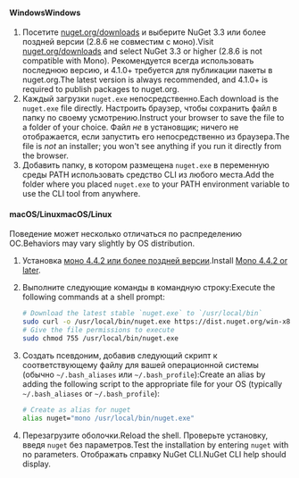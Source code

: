 #### <a name="windows"></a><span data-ttu-id="df29b-101">Windows</span><span class="sxs-lookup"><span data-stu-id="df29b-101">Windows</span></span>
1. <span data-ttu-id="df29b-102">Посетите [nuget.org/downloads](https://nuget.org/downloads) и выберите NuGet 3.3 или более поздней версии (2.8.6 не совместим с моно).</span><span class="sxs-lookup"><span data-stu-id="df29b-102">Visit [nuget.org/downloads](https://nuget.org/downloads) and select NuGet 3.3 or higher (2.8.6 is not compatible with Mono).</span></span> <span data-ttu-id="df29b-103">Рекомендуется всегда использовать последнюю версию, и 4.1.0+ требуется для публикации пакеты в nuget.org.</span><span class="sxs-lookup"><span data-stu-id="df29b-103">The latest version is always recommended, and 4.1.0+ is required to publish packages to nuget.org.</span></span>
2. <span data-ttu-id="df29b-104">Каждый загрузки `nuget.exe` непосредственно.</span><span class="sxs-lookup"><span data-stu-id="df29b-104">Each download is the `nuget.exe` file directly.</span></span> <span data-ttu-id="df29b-105">Настроить браузер, чтобы сохранить файл в папку по своему усмотрению.</span><span class="sxs-lookup"><span data-stu-id="df29b-105">Instruct your browser to save the file to a folder of your choice.</span></span> <span data-ttu-id="df29b-106">Файл *не* в установщик; ничего не отображается, если запустить его непосредственно из браузера.</span><span class="sxs-lookup"><span data-stu-id="df29b-106">The file is *not* an installer; you won't see anything if you run it directly from the browser.</span></span>
3. <span data-ttu-id="df29b-107">Добавить папку, в котором размещена `nuget.exe` в переменную среды PATH использовать средство CLI из любого места.</span><span class="sxs-lookup"><span data-stu-id="df29b-107">Add the folder where you placed `nuget.exe` to your PATH environment variable to use the CLI tool from anywhere.</span></span>

#### <a name="macoslinux"></a><span data-ttu-id="df29b-108">macOS/Linux</span><span class="sxs-lookup"><span data-stu-id="df29b-108">macOS/Linux</span></span>
<span data-ttu-id="df29b-109">Поведение может несколько отличаться по распределению ОС.</span><span class="sxs-lookup"><span data-stu-id="df29b-109">Behaviors may vary slightly by OS distribution.</span></span>

1. <span data-ttu-id="df29b-110">Установка [моно 4.4.2 или более поздней версии](http://www.mono-project.com/docs/getting-started/install/).</span><span class="sxs-lookup"><span data-stu-id="df29b-110">Install [Mono 4.4.2 or later](http://www.mono-project.com/docs/getting-started/install/).</span></span>
2. <span data-ttu-id="df29b-111">Выполните следующие команды в командную строку:</span><span class="sxs-lookup"><span data-stu-id="df29b-111">Execute the following commands at a shell prompt:</span></span>
    
    ```bash
    # Download the latest stable `nuget.exe` to `/usr/local/bin`
    sudo curl -o /usr/local/bin/nuget.exe https://dist.nuget.org/win-x86-commandline/latest/nuget.exe
    # Give the file permissions to execute
    sudo chmod 755 /usr/local/bin/nuget.exe
    ```
3. <span data-ttu-id="df29b-112">Создать псевдоним, добавив следующий скрипт к соответствующему файлу для вашей операционной системы (обычно `~/.bash_aliases` или `~/.bash_profile`):</span><span class="sxs-lookup"><span data-stu-id="df29b-112">Create an alias by adding the following script to the appropriate file for your OS (typically `~/.bash_aliases` or `~/.bash_profile`):</span></span>
    
    ```bash
    # Create as alias for nuget
    alias nuget="mono /usr/local/bin/nuget.exe"
    ```
4. <span data-ttu-id="df29b-113">Перезагрузите оболочки.</span><span class="sxs-lookup"><span data-stu-id="df29b-113">Reload the shell.</span></span>  <span data-ttu-id="df29b-114">Проверьте установку, введя `nuget` без параметров.</span><span class="sxs-lookup"><span data-stu-id="df29b-114">Test the installation by entering `nuget` with no parameters.</span></span> <span data-ttu-id="df29b-115">Отображать справку NuGet CLI.</span><span class="sxs-lookup"><span data-stu-id="df29b-115">NuGet CLI help should display.</span></span>